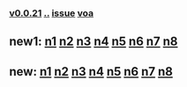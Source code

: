 ### [v0.0.21](https://github.com/littleflute/weixin/edit/master/issues/42/readme.md) [..](..) [issue](https://github.com/littleflute/weixin/issues/42) [voa](https://littleflute.github.io/english/voa/)

## new1: [n1](https://mp.weixin.qq.com/s?__biz=MzIxMTUzOTUzOA==&mid=100001152&idx=1&sn=c3db652f5602624ebe245c1a181add2a&chksm=175286bd20250fab4f2c72cd4a1312428da95745570cd0f2c918733c9d27e6a22a423d01a23a&mpshare=1&scene=24&srcid=0403kBuQnL1aA7RLWpx56Lxc#rd) [n2](https://mp.weixin.qq.com/s?__biz=MzIxMTUzOTUzOA==&mid=100001152&idx=2&sn=f29c67f360d6ae5b1c26777d155231f4&chksm=175286bd20250fab67760cbdd8be8522ca1f517cff42d98a886ca74a814b436682ba614f29b6&mpshare=1&scene=24&srcid=0403jPucUVmOEQTVp1CPzbVw#rd) [n3](https://mp.weixin.qq.com/s?__biz=MzIxMTUzOTUzOA==&mid=100001152&idx=3&sn=e6a043bd0337116127473f0e0dfd4415&chksm=175286bd20250fab614cacb4328ae76e5af77ded01db2fd1bf29f25e2e7683edf19253c24c83&mpshare=1&scene=24&srcid=0403bfVGOvPYC6axLvrzavy8#rd) [n4](https://mp.weixin.qq.com/s?__biz=MzIxMTUzOTUzOA==&mid=100001152&idx=4&sn=9b3b9a96400428612e75391b3a31e53a&chksm=175286bd20250fabb334a10f0d50a5afce4e2b41fe36d086c179b39e98367e7fe52ede72f3f8&mpshare=1&scene=24&srcid=04034scjlCKajq5bcTUp0KYn#rd) [n5](https://mp.weixin.qq.com/s?__biz=MzIxMTUzOTUzOA==&mid=100001152&idx=5&sn=b145f548cd51f32892bf64fb92449a9e&chksm=175286bd20250fab80e5bbc6a2a2e0d11d416a370210072d59881994e7f7ff43f6d50b85e7f7&mpshare=1&scene=24&srcid=0403QNY2IwgSP6hWG68Gtdxw#rd) [n6](https://mp.weixin.qq.com/s?__biz=MzIxMTUzOTUzOA==&mid=100001152&idx=6&sn=73cc3483c2d19af2ff077d597f07d3be&chksm=175286bd20250fabbbe3f2e8c6dd5e8d07355fced966330000d289c9fdf65ce2d21177649376&mpshare=1&scene=24&srcid=04034ZLREM7wgv0x96LGxOV0#rd) [n7](https://mp.weixin.qq.com/s?__biz=MzIxMTUzOTUzOA==&mid=100001152&idx=7&sn=823d39579a07280365b8588a831fd26c&chksm=175286bd20250fab6edbacce88e1aa55a9325db8fe5b31d5afe258681eb2b6dea7e0bb3b3270&mpshare=1&scene=24&srcid=0403v5Tq3MDXsTue2885BNn2#rd) [n8](https://mp.weixin.qq.com/s?__biz=MzIxMTUzOTUzOA==&mid=100001152&idx=8&sn=59db9fa8b51c4d560e05148cf18cb795&chksm=175286bd20250fab89ac5df961fbd5c0b8939792c66d5c03d8b7e44b7619b665d1ef424c30f9&mpshare=1&scene=24&srcid=0403uzGwBr35k9UwNh061Res#rd)

## new: [n1](https://mp.weixin.qq.com/s?__biz=MzIxMTUzOTUzOA==&mid=100001304&idx=1&sn=17f1b06ded5f75ff11ff5b57437ffc55&chksm=1752852520250c3379b42362b5f49a46aa6b5271e2df86dc4829e1c8b9d36b826f9523f0f175&mpshare=1&scene=24&srcid=0401LT6Cl2fEHIiQnowJB35w#rd) [n2](https://mp.weixin.qq.com/s?__biz=MzIxMTUzOTUzOA==&mid=100001304&idx=2&sn=2b8fcc99519d8d91a4b855747186f869&chksm=1752852520250c335bbc35eb7fe8a7738cf8a0a96a7efebc509f76d6f78053f1495822f7bbd0&mpshare=1&scene=24&srcid=0401JkxoWFJlSlTvDguVUqhx#rd) [n3](https://mp.weixin.qq.com/s?__biz=MzIxMTUzOTUzOA==&mid=100001304&idx=3&sn=ba777a71450b1658e9daece6e5b2530f&chksm=1752852520250c3322547230c3e2e1601d52a250c4979754037c7d7dbb21cccd97103f34b7d0&mpshare=1&scene=24&srcid=04010nsyAvYculbRkTiV9d5a#rd) [n4](https://mp.weixin.qq.com/s?__biz=MzIxMTUzOTUzOA==&mid=100001304&idx=4&sn=270438fccdfaf75270bd6a430bb782d4&chksm=1752852520250c33b4a3e3de42e1bf50644f3672ecf1302f8811f33960446742d26c253924aa&mpshare=1&scene=24&srcid=0401D9CO7j4nKhFuM2ni4iM1#rd) [n5](https://mp.weixin.qq.com/s?__biz=MzIxMTUzOTUzOA==&mid=100001304&idx=5&sn=7ae73d6d1bfde8c3d366ad69ac676759&chksm=1752852520250c3362257623354c2911b8ba4ff9b6b93472ea958be5990bb73fcb3dbbc4c806&mpshare=1&scene=24&srcid=0401oZxEIBLUukM1zcwlpQw2#rd) [n6](https://mp.weixin.qq.com/s?__biz=MzIxMTUzOTUzOA==&mid=100001304&idx=6&sn=a5a85f4326b70035fd12689c255368f8&chksm=1752852520250c33fd5ccf93dde4073be43b4f06922c90af71e4cab753e163e6edc71ab48c5d&mpshare=1&scene=24&srcid=0401K8Zo8icy9Bp0y5UsawOw#rd) [n7](https://mp.weixin.qq.com/s?__biz=MzIxMTUzOTUzOA==&mid=100001304&idx=7&sn=f02d63a378bfb305394cc27678d0f890&chksm=1752852520250c33d9f69e4007e15eaaa2b99467ebd65806bebe21e6d2c33dd6732ff72bb3df&mpshare=1&scene=24&srcid=0401VVgiFYuETEaNa5DhXrOD#rd) [n8](https://mp.weixin.qq.com/s?__biz=MzIxMTUzOTUzOA==&mid=100001304&idx=8&sn=fedba9f3e10c00437b7865dc8a131437&chksm=1752852520250c335f65aa7ecda26517fbdbe006fe5b2b2ccaaa11cd25299d09758f0e57f187&mpshare=1&scene=24&srcid=0401cEE9jK2ypUwyztQhFqmP#rd)
